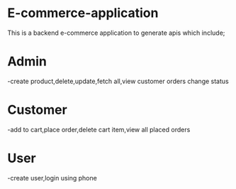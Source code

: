 ﻿# E-commerce-application
 This is a backend e-commerce application to generate apis which include;
 # Admin
 -create product,delete,update,fetch all,view customer orders change status
 # Customer
 -add to cart,place order,delete cart item,view all placed orders
 # User
 -create user,login using phone

